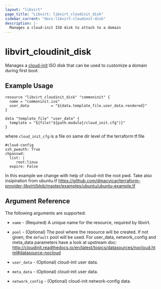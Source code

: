 ```yaml
---
layout: "libvirt"
page_title: "Libvirt: libvirt_cloudinit_disk"
sidebar_current: "docs-libvirt-cloudinit-disk"
description: |-
  Manages a cloud-init ISO disk to attach to a domain
---
```


# libvirt\_cloudinit\_disk

Manages a [cloud-init](http://cloudinit.readthedocs.io/) ISO disk that can be
used to customize a domain during first boot.

## Example Usage

```hcl
resource "libvirt_cloudinit_disk" "commoninit" {
  name = "commoninit.iso"
  user_data          = "${data.template_file.user_data.rendered}"
}

data "template_file" "user_data" {
  template = "${file("${path.module}/cloud_init.cfg")}"
}

```

where `cloud_init_cfg` is a file on same dir level of the terraform tf.file
```
#cloud-config
ssh_pwauth: True
chpasswd:
  list: |
     root:linux
  expire: False
```

In this example we change with help of cloud-init the root pwd.
Take also insipiration from ubuntu.tf https://github.com/dmacvicar/terraform-provider-libvirt/blob/master/examples/ubuntu/ubuntu-example.tf

## Argument Reference

The following arguments are supported:

* `name` - (Required) A unique name for the resource, required by libvirt.
* `pool` - (Optional) The pool where the resource will be created.
  If not given, the `default` pool will be used.
  For user_data, network_config and meta_data parameters have a look at upstream doc:
   http://cloudinit.readthedocs.io/en/latest/topics/datasources/nocloud.html#datasource-nocloud

* `user_data` - (Optional)  cloud-init user data.
* `meta_data` - (Optional)  cloud-init user data.
* `network_config` - (Optional) cloud-init network-config data.

